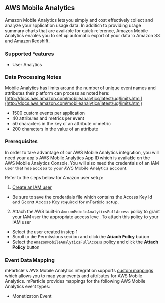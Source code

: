 
## AWS Mobile Analytics

Amazon Mobile Analytics lets you simply and cost effectively collect and analyze your application usage data. In addition to providing usage summary charts that are available for quick reference, Amazon Mobile Analytics enables you to set up automatic export of your data to Amazon S3 and Amazon Redshift.

### Supported Features

* User Analytics

### Data Processing Notes

Mobile Analytics has limits around the number of unique event names and attributes their platform can process as noted here: [http://docs.aws.amazon.com/mobileanalytics/latest/ug/limits.html](http://docs.aws.amazon.com/mobileanalytics/latest/ug/limits.html)

* 1500 custom events per application
* 40 attributes and metrics per event
* 50 characters in the key of an attribute or metric
* 200 characters in the value of an attribute

### Prerequisites

In order to take advantage of our AWS Mobile Analytics integration, you will need your app's AWS Mobile Analytics App ID which is available on the AWS Mobile Analytics Console.  You will also need the credentials of an IAM user that has access to your AWS Mobile Analytics account.  

Refer to the steps below for Amazon user setup:

1. [Create an IAM user](http://docs.aws.amazon.com/IAM/latest/UserGuide/id_users_create.html#id_users_create_console)  
* Be sure to save the credentials file which contains the Access Key Id and Secret Access Key required for mParticle setup.
2. Attach the AWS built-in `AmazonMobileAnalyticsFullAccess` policy to grant your IAM user the appropriate access level.  To attach this policy to your IAM user
  * Select the user created in step 1
  * Scroll to the Permissions section and click the **Attach Policy** button
  * Select the `AmazonMobileAnalyticsFullAccess` policy and click the **Attach Policy** button

### Event Data Mapping

mParticle's AWS Mobile Analytics integration supports [custom mappings](#custom-mappings) which allows you to map your events and attributes for AWS Mobile Analytics. mParticle provides mappings for the following AWS Mobile Analytics event types:

* Monetization Event
